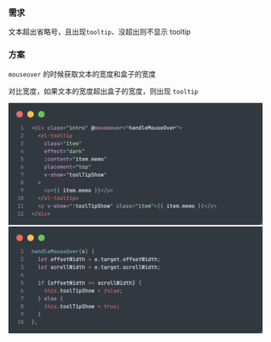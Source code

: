 ### 需求

文本超出省略号，且出现`tooltip`、没超出则不显示 tooltip

### 方案

`mouseover` 的时候获取文本的宽度和盒子的宽度

对比宽度，如果文本的宽度超出盒子的宽度，则出现 `tooltip`

![](../src//text_overflow_tooltip_01.png)
![](../src//text_overflow_tooltip_02.png)
